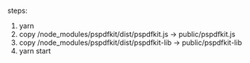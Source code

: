 steps:

1. yarn
2. copy /node_modules/pspdfkit/dist/pspdfkit.js -> public/pspdfkit.js
3. copy /node_modules/pspdfkit/dist/pspdfkit-lib -> public/pspdfkit-lib
4. yarn start
